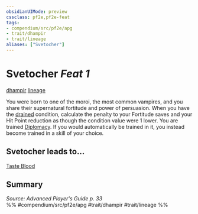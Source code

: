 ```yaml
---
obsidianUIMode: preview
cssclass: pf2e,pf2e-feat
tags:
- compendium/src/pf2e/apg
- trait/dhampir
- trait/lineage
aliases: ["Svetocher"]
---
```

# Svetocher  *Feat 1*  
[dhampir](../../Rules/traits/dhampir-b1.md)  [lineage](../../Rules/traits/lineage-apg.md)  


You were born to one of the moroi, the most common vampires, and you share their supernatural fortitude and power of persuasion. When you have the [drained](../../Rules/conditions.md#Drained) condition, calculate the penalty to your Fortitude saves and your Hit Point reduction as though the condition value were 1 lower. You are trained [Diplomacy](../skills.md#Diplomacy). If you would automatically be trained in it, you instead become trained in a skill of your choice.

## Svetocher leads to...

[Taste Blood](taste-blood-loag.md)

## Summary

*Source: Advanced Player's Guide p. 33*  
%% #compendium/src/pf2e/apg #trait/dhampir #trait/lineage %%